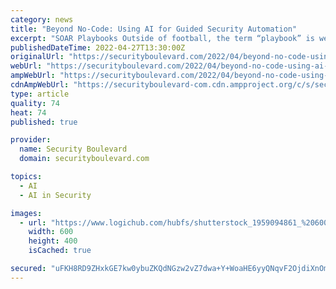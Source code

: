 ```yaml
---
category: news
title: "Beyond No-Code: Using AI for Guided Security Automation"
excerpt: "SOAR Playbooks Outside of football, the term “playbook” is well understood by a relatively small group of security automation ninjas. In many larger enterprises with extensive security teams, automating mundane and repetitive security tasks has been a priority for a few years."
publishedDateTime: 2022-04-27T13:30:00Z
originalUrl: "https://securityboulevard.com/2022/04/beyond-no-code-using-ai-for-guided-security-automation/"
webUrl: "https://securityboulevard.com/2022/04/beyond-no-code-using-ai-for-guided-security-automation/"
ampWebUrl: "https://securityboulevard.com/2022/04/beyond-no-code-using-ai-for-guided-security-automation/amp/"
cdnAmpWebUrl: "https://securityboulevard-com.cdn.ampproject.org/c/s/securityboulevard.com/2022/04/beyond-no-code-using-ai-for-guided-security-automation/amp/"
type: article
quality: 74
heat: 74
published: true

provider:
  name: Security Boulevard
  domain: securityboulevard.com

topics:
  - AI
  - AI in Security

images:
  - url: "https://www.logichub.com/hubfs/shutterstock_1959094861_%20600x400.jpg"
    width: 600
    height: 400
    isCached: true

secured: "uFKH8RD9ZHxkGE7kw0ybuZKQdNGzw2vZ7dwa+Y+WoaHE6yyQNqvF2OjdiXnOmTPnErttaCtM03SfN+MoVHB46Jq5Xz95y44borSE8kP6eEIm2kxz6s+D3uRbgTMSsBUpWyG9lJkq3mIcZZvi6tuKuCBkd5i5rOJ8DTLk8O2vqEoyjVaHnimwTIppWHZGyInESgWQK4C6EYUpCB3IN6kdqv9Ak4WbAg0Ra9Beq6uyqe0UV5hv/j88dvhUYYwBPzVh9jF8y6qJq7pBGEas61IClBii3S2G/okEq69Iw3wwfWifXoTLd5wg5ssAOxBknMPu1KKW7N0S4hZRBOkBESuTo0+zFeJgEqB2MQlDI5V/GHI=;6BrXNfg99J7sAj/hxXYwWg=="
---
```


